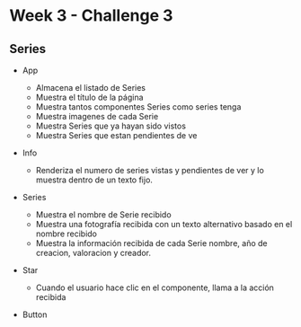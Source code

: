 # Week 3 - Challenge 3

## Series

- App

  - Almacena el listado de Series
  - Muestra el título de la página
  - Muestra tantos componentes Series como series tenga
  - Muestra imagenes de cada Serie
  - Muestra Series que ya hayan sido vistos
  - Muestra Series que estan pendientes de ve

- Info

  - Renderiza el numero de series vistas y pendientes de ver y lo muestra dentro de un texto fijo.

- Series

  - Muestra el nombre de Serie recibido
  - Muestra una fotografía recibida con un texto alternativo basado en el nombre recibido
  - Muestra la información recibida de cada Serie nombre, año de creacion, valoracion y creador.

- Star

  - Cuando el usuario hace clic en el componente, llama a la acción recibida

- Button
